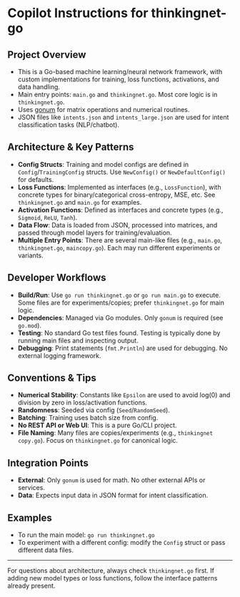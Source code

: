 # Copilot Instructions for thinkingnet-go

## Project Overview
- This is a Go-based machine learning/neural network framework, with custom implementations for training, loss functions, activations, and data handling.
- Main entry points: `main.go` and `thinkingnet.go`. Most core logic is in `thinkingnet.go`.
- Uses [gonum](https://gonum.org/) for matrix operations and numerical routines.
- JSON files like `intents.json` and `intents_large.json` are used for intent classification tasks (NLP/chatbot).

## Architecture & Key Patterns
- **Config Structs**: Training and model configs are defined in `Config`/`TrainingConfig` structs. Use `NewConfig()` or `NewDefaultConfig()` for defaults.
- **Loss Functions**: Implemented as interfaces (e.g., `LossFunction`), with concrete types for binary/categorical cross-entropy, MSE, etc. See `thinkingnet.go` and `main.go` for examples.
- **Activation Functions**: Defined as interfaces and concrete types (e.g., `Sigmoid`, `ReLU`, `Tanh`).
- **Data Flow**: Data is loaded from JSON, processed into matrices, and passed through model layers for training/evaluation.
- **Multiple Entry Points**: There are several main-like files (e.g., `main.go`, `thinkingnet.go`, `maincopy.go`). Each may run different experiments or variants.

## Developer Workflows
- **Build/Run**: Use `go run thinkingnet.go` or `go run main.go` to execute. Some files are for experiments/copies; prefer `thinkingnet.go` for main logic.
- **Dependencies**: Managed via Go modules. Only `gonum` is required (see `go.mod`).
- **Testing**: No standard Go test files found. Testing is typically done by running main files and inspecting output.
- **Debugging**: Print statements (`fmt.Println`) are used for debugging. No external logging framework.

## Conventions & Tips
- **Numerical Stability**: Constants like `Epsilon` are used to avoid log(0) and division by zero in loss/activation functions.
- **Randomness**: Seeded via config (`Seed`/`RandomSeed`).
- **Batching**: Training uses batch size from config.
- **No REST API or Web UI**: This is a pure Go/CLI project.
- **File Naming**: Many files are copies/experiments (e.g., `thinkingnet copy.go`). Focus on `thinkingnet.go` for canonical logic.

## Integration Points
- **External**: Only `gonum` is used for math. No other external APIs or services.
- **Data**: Expects input data in JSON format for intent classification.

## Examples
- To run the main model: `go run thinkingnet.go`
- To experiment with a different config: modify the `Config` struct or pass different data files.

---

For questions about architecture, always check `thinkingnet.go` first. If adding new model types or loss functions, follow the interface patterns already present.
